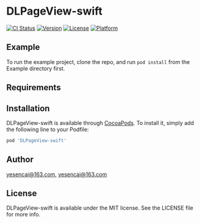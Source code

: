 # DLPageView-swift

[![CI Status](http://img.shields.io/travis/yesencai@163.com/DLPageView-swift.svg?style=flat)](https://travis-ci.org/yesencai@163.com/DLPageView-swift)
[![Version](https://img.shields.io/cocoapods/v/DLPageView-swift.svg?style=flat)](http://cocoapods.org/pods/DLPageView-swift)
[![License](https://img.shields.io/cocoapods/l/DLPageView-swift.svg?style=flat)](http://cocoapods.org/pods/DLPageView-swift)
[![Platform](https://img.shields.io/cocoapods/p/DLPageView-swift.svg?style=flat)](http://cocoapods.org/pods/DLPageView-swift)

## Example

To run the example project, clone the repo, and run `pod install` from the Example directory first.

## Requirements

## Installation

DLPageView-swift is available through [CocoaPods](http://cocoapods.org). To install
it, simply add the following line to your Podfile:

```ruby
pod 'DLPageView-swift'
```

## Author

yesencai@163.com, yesencai@163.com

## License

DLPageView-swift is available under the MIT license. See the LICENSE file for more info.
